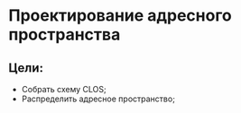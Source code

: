 # Проектирование адресного пространства
## Цели:
- Собрать схему CLOS;
- Распределить адресное пространство;
